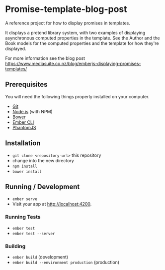 # Promise-template-blog-post

A reference project for how to display promises in templates.

It displays a pretend library system, with two examples of displaying asynchronous computed properties in the template. See the Author and the Book models for the computed properties and the template for how they're displayed.

For more information see the blog post https://www.mediasuite.co.nz/blog/emberjs-displaying-promises-templates/

## Prerequisites

You will need the following things properly installed on your computer.

* [Git](http://git-scm.com/)
* [Node.js](http://nodejs.org/) (with NPM)
* [Bower](http://bower.io/)
* [Ember CLI](http://ember-cli.com/)
* [PhantomJS](http://phantomjs.org/)

## Installation

* `git clone <repository-url>` this repository
* change into the new directory
* `npm install`
* `bower install`

## Running / Development

* `ember serve`
* Visit your app at [http://localhost:4200](http://localhost:4200).

### Running Tests

* `ember test`
* `ember test --server`

### Building

* `ember build` (development)
* `ember build --environment production` (production)

